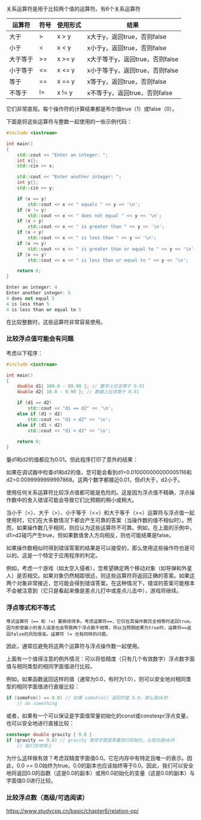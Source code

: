 关系运算符是用于比较两个值的运算符。有6个关系运算符

|运算符|符号|使用形式|结果|
|---|---|---|---|
|大于|>|x > y|x大于y，返回true，否则false|
|小于|<|x < y|x小于y，返回true，否则false|
|大于等于|>=|x >= y|x大于等于y，返回true，否则false|
|小于等于|<=|x <= y|x小于等于y，返回true，否则false|
|等于|==|x == y|x等于y，返回true，否则false|
|不等于|!=|x != y|x不等于y，返回true，否则false|

它们非常直观。每个操作符的计算结果都是布尔值true（1）或false（0）。

下面是将这些运算符与整数一起使用的一些示例代码：

```C++
#include <iostream>

int main()
{
    std::cout << "Enter an integer: ";
    int x{};
    std::cin >> x;

    std::cout << "Enter another integer: ";
    int y{};
    std::cin >> y;

    if (x == y)
        std::cout << x << " equals " << y << '\n';
    if (x != y)
        std::cout << x << " does not equal " << y << '\n';
    if (x > y)
        std::cout << x << " is greater than " << y << '\n';
    if (x < y)
        std::cout << x << " is less than " << y << '\n';
    if (x >= y)
        std::cout << x << " is greater than or equal to " << y << '\n';
    if (x <= y)
        std::cout << x << " is less than or equal to " << y << '\n';

    return 0;
}
```

```C++
Enter an integer: 4
Enter another integer: 5
4 does not equal 5
4 is less than 5
4 is less than or equal to 5
```

在比较整数时，这些运算符非常容易使用。

### 比较浮点值可能会有问题
考虑以下程序：


```C++
#include <iostream>

int main()
{
    double d1{ 100.0 - 99.99 }; // 数学上应该等于 0.01 
    double d2{ 10.0 - 9.99 }; // 数据上应该等于 0.01

    if (d1 == d2)
        std::cout << "d1 == d2" << '\n';
    else if (d1 > d2)
        std::cout << "d1 > d2" << '\n';
    else if (d1 < d2)
        std::cout << "d1 < d2" << '\n';
    
    return 0;
}
```
量d1和d2的值都应为0.01。但此程序打印了意外的结果：

如果在调试器中检查d1和d2的值，您可能会看到d1=0.010000000000005116和d2=0.0099999999997868。这两个数字都接近0.01，但d1大于，d2小于。

使用任何关系运算符比较浮点值都可能是危险的。这是因为浮点值不精确，浮点操作数中的舍入错误可能会导致它们比预期的稍小或稍大。

当小于（<）、大于（>）、小于等于（<=）和大于等于（>=）运算符与浮点值一起使用时，它们在大多数情况下都会产生可靠的答案（当操作数的值不相似时）。然而，如果操作数几乎相同，则应认为这些运算符不可靠。例如，在上面的示例中，d1>d2碰巧产生true，但如果数值舍入方向相反，则也可能结果是false。

如果操作数相似时得到错误答案的结果是可以接受的，那么使用这些操作符也是可以的。这是一个特定于应用程序的判定。

例如，考虑一个游戏（如太空入侵者），您希望确定两个移动对象（如导弹和外星人）是否相交。如果对象仍然相距很远，则这些运算符将返回正确的答案。如果这两个对象非常接近，您可能会得到错误答案。在这种情况下，错误的答案可能根本不会被注意到（它只是看起来像是差点儿打中或差点儿击中），游戏将继续。

### 浮点等式和不等式
`等式运算符（== 和 !=）要麻烦得多。考虑运算符==，它仅在其操作数完全相等时返回true。因为即使最小的舍入误差也会导致两个浮点数不相等，所以当预期结果为true时，运算符==返回false的风险很高。运算符 != 也有同样的问题。`

因此，通常应避免将这两个运算符与浮点操作数一起使用。

上面有一个值得注意的例外情况：可以将低精度（只有几个有效数字）浮点数字面值与相同类型的相同字面值进行比较。

例如，如果函数返回这样的值（通常为0.0，有时为1.0），则可以安全地对相同类型的相同字面值进行直接比较：

```C++
if (someFcn() == 0.0) // 如果 someFcn() 返回的是 0.0，那么是ok的 
    // do something
```

或者，如果有一个可以保证是字面值常量初始化的const或constexpr浮点变量，也可以安全地进行直接比较：

```C++
constexpr double gravity { 9.8 }
if (gravity == 9.8) // gravity 使用字面值常量进行初始化，比较也是ok的
    // 我们在地球上
```

为什么这样做有效？考虑双精度字面值0.0。它在内存中有特定且唯一的表示。因此，0.0 == 0.0始终为true。0.0的副本也应该始终等于0.0。因此，我们可以安全地将返回0.0的函数（这是0.0的副本）或用0.0初始化的变量（这是0.0的副本）与字面值0.0进行比较。

### 比较浮点数（高级/可选阅读）
https://www.studycpp.cn/basic/chapter6/relation-op/





















